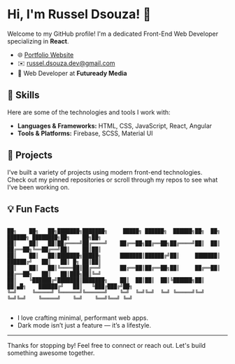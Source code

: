 # Hi, I'm Russel Dsouza! 👋

Welcome to my GitHub profile! I'm a dedicated Front-End Web Developer specializing in **React**.

- 🌐 [Portfolio Website](https://russeldsouza.dev/)
- ✉️ [russel.dsouza.dev@gmail.com](mailto:russel.dsouza.dev@gmail.com)
- 💼 Web Developer at **Futuready Media**

## 🚀 Skills

Here are some of the technologies and tools I work with:

- **Languages & Frameworks:** HTML, CSS, JavaScript, React, Angular
- **Tools & Platforms:** Firebase, SCSS, Material UI

## 📂 Projects

I’ve built a variety of projects using modern front-end technologies.  
Check out my pinned repositories or scroll through my repos to see what I’ve been working on.

## 💡 Fun Facts
<pre><code>
██╗    ██╗   ██╗███████╗███████╗     █████╗ ██████╗  ██████╗██╗  ██╗       ██████╗ ████████╗██╗    ██╗██╗
██║    ██║   ██║██╔════╝██╔════╝    ██╔══██╗██╔══██╗██╔════╝██║  ██║       ██╔══██╗╚══██╔══╝██║    ██║██║
██║    ██║   ██║███████╗█████╗      ███████║██████╔╝██║     ███████║       ██████╔╝   ██║   ██║ █╗ ██║██║
██║    ██║   ██║╚════██║██╔══╝      ██╔══██║██╔══██╗██║     ██╔══██║       ██╔══██╗   ██║   ██║███╗██║╚═╝
██║    ╚██████╔╝███████║███████╗    ██║  ██║██║  ██║╚██████╗██║  ██║▄█╗    ██████╔╝   ██║   ╚███╔███╔╝██╗
╚═╝     ╚═════╝ ╚══════╝╚══════╝    ╚═╝  ╚═╝╚═╝  ╚═╝ ╚═════╝╚═╝  ╚═╝╚═╝    ╚═════╝    ╚═╝    ╚══╝╚══╝ ╚═╝
                                                                                                         
</code></pre>
- I love crafting minimal, performant web apps.  
- Dark mode isn’t just a feature — it’s a lifestyle.  

---

Thanks for stopping by! Feel free to connect or reach out. Let's build something awesome together.
